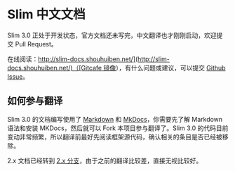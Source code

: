 # Slim 中文文档

Slim 3.0 正处于开发状态，官方文档还未写完，中文翻译也才刚刚启动，欢迎提交 Pull Request。

在线阅读：[http://slim-docs.shouhuiben.net/](http://slim-docs.shouhuiben.net/)（[Gitcafe 镜像](http://slim-docs-mirror.shouhuiben.net/)），有什么问题或建议，可以提交 [Github Issue](https://github.com/zither/slim-chinese-documentation/issues/new)。

## 如何参与翻译

Slim 3.0 的文档编写使用了 [Markdown](http://wowubuntu.com/markdown/) 和 [MkDocs](http://www.mkdocs.org/)，你需要先了解 Markdown 语法和安装 MKDocs，然后就可以 Fork 本项目参与翻译了。Slim 3.0 的代码目前变动非常频繁，所以翻译前最好先阅读框架源代码，确认相关的条目是否已经被移除。

2.x 文档已经转到 [2.x 分支](https://github.com/zither/slim-chinese-documentation/tree/2.x)，由于之前的翻译比较差，直接无视比较好。
